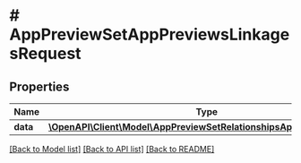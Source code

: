 # # AppPreviewSetAppPreviewsLinkagesRequest

## Properties

Name | Type | Description | Notes
------------ | ------------- | ------------- | -------------
**data** | [**\OpenAPI\Client\Model\AppPreviewSetRelationshipsAppPreviewsData[]**](AppPreviewSetRelationshipsAppPreviewsData.md) |  | 

[[Back to Model list]](../../README.md#documentation-for-models) [[Back to API list]](../../README.md#documentation-for-api-endpoints) [[Back to README]](../../README.md)


